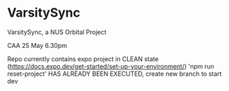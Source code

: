 # VarsitySync
VarsitySync, a NUS Orbital Project

CAA 25 May 6.30pm

Repo currently contains expo project in CLEAN state (https://docs.expo.dev/get-started/set-up-your-environment/)
'npm run reset-project' HAS ALREADY BEEN EXECUTED, create new branch to start dev